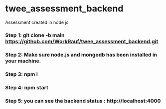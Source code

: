 # twee_assessment_backend
Assessment created in node js
### Step 1: git clone -b main https://github.com/WorkRauf/twee_assessment_backend.git
### Step 2: Make sure node.js and mongodb has been installed in your machine.
### Step 3: npm i
### Step 4: npm start
### Step 5: you can see the backend status : http://localhost:4000
